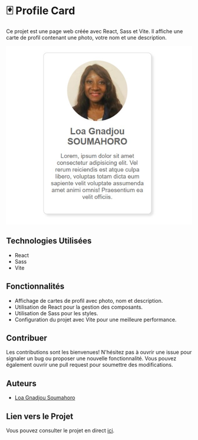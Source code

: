 # 🃏 Profile Card

Ce projet est une page web créée avec React, Sass et Vite. Il affiche une carte de profil contenant une photo, votre nom et une description.

![Aperçu du Projet](/src/assets/image-page-profile-card.jpg)

## Technologies Utilisées

- React
- Sass
- Vite

## Fonctionnalités

- Affichage de cartes de profil avec photo, nom et description.
- Utilisation de React pour la gestion des composants.
- Utilisation de Sass pour les styles.
- Configuration du projet avec Vite pour une meilleure performance.

## Contribuer

Les contributions sont les bienvenues! N'hésitez pas à ouvrir une issue pour signaler un bug ou proposer une nouvelle fonctionnalité. Vous pouvez également ouvrir une pull request pour soumettre des modifications.

## Auteurs

- [Loa Gnadjou Soumahoro](https://github.com/LoaGnadjouSoumahoro)

## Lien vers le Projet

Vous pouvez consulter le projet en direct [ici]().

#
